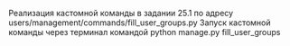 Реализация кастомной команды в задании 25.1 по адресу users/management/commands/fill_user_groups.py
Запуск кастомной команды через терминал командой python manage.py fill_user_groups